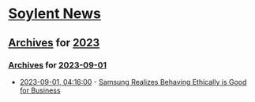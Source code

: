 # [Soylent News](../../../README.md)

## [Archives](../../index.md) for [2023](../index.md)

### [Archives](../../index.md) for [2023-09-01](index.md)

* [2023-09-01, 04:16:00](https://soylentnews.org/article.pl?sid=23/08/31/0211207&from=rss) - [Samsung Realizes Behaving Ethically is Good for Business](https://soylentnews.org/article.pl?sid=23/08/31/0211207&from=rss)
